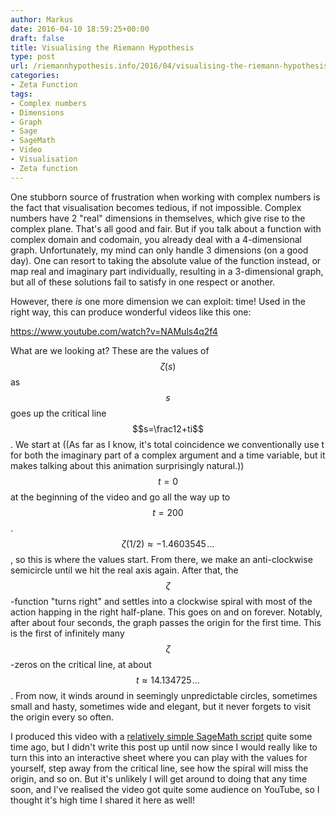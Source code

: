 ```yaml
---
author: Markus
date: 2016-04-10 18:59:25+00:00
draft: false
title: Visualising the Riemann Hypothesis
type: post
url: /riemannhypothesis.info/2016/04/visualising-the-riemann-hypothesis/
categories:
- Zeta Function
tags:
- Complex numbers
- Dimensions
- Graph
- Sage
- SageMath
- Video
- Visualisation
- Zeta function
---
```


One stubborn source of frustration when working with complex numbers is the fact that visualisation becomes tedious, if not impossible. Complex numbers have 2 "real" dimensions in themselves, which give rise to the complex plane. That's all good and fair. But if you talk about a function with complex domain and codomain, you already deal with a 4-dimensional graph. Unfortunately, my mind can only handle 3 dimensions (on a good day). One can resort to taking the absolute value of the function instead, or map real and imaginary part individually, resulting in a 3-dimensional graph, but all of these solutions fail to satisfy in one respect or another.

However, there _is_ one more dimension we can exploit: time! Used in the right way, this can produce wonderful videos like this one:

https://www.youtube.com/watch?v=NAMuls4q2f4

<!-- more -->

What are we looking at? These are the values of $$\zeta(s)$$ as $$s$$ goes up the critical line $$s=\frac12+ti$$. We start at ((As far as I know, it's total coincidence we conventionally use t for both the imaginary part of a complex argument and a time variable, but it makes talking about this animation surprisingly natural.)) $$t=0$$ at the beginning of the video and go all the way up to $$t=200$$. $$\zeta(1/2)\approx-1.4603545\!\ldots$$, so this is where the values start. From there, we make an anti-clockwise semicircle until we hit the real axis again. After that, the $$\zeta$$-function "turns right" and settles into a clockwise spiral with most of the action happing in the right half-plane. This goes on and on forever. Notably, after about four seconds, the graph passes the origin for the first time. This is the first of infinitely many $$\zeta$$-zeros on the critical line, at about $$t\approx14.134725\!\ldots$$. From now, it winds around in seemingly unpredictable circles, sometimes small and hasty, sometimes wide and elegant, but it never forgets to visit the origin every so often.

I produced this video with a [relatively simple SageMath script](http://localhost:8885/riemannhypothesis.info/wp-content/uploads/2016/04/plot_critical_line.txt) quite some time ago, but I didn't write this post up until now since I would really like to turn this into an interactive sheet where you can play with the values for yourself, step away from the critical line, see how the spiral will miss the origin, and so on. But it's unlikely I will get around to doing that any time soon, and I've realised the video got quite some audience on YouTube, so I thought it's high time I shared it here as well!
